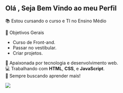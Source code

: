 Olá , Seja Bem Vindo ao meu Perfil
---------------------------------------------------------------------------------------------------------------------------------
📚 Estou cursando o curso e TI no Ensino Médio 

📌 Objetivos Gerais
  - Curso de Front-and.
  - Passar no vestibular.
  - Criar projetos.

🚀 Apaixonada por tecnologia e desenvolvimento web.  
💻 Trabalhando com **HTML**, **CSS**, e **JavaScript**.  
🎯 Sempre buscando aprender mais!



<a href="mailto:santosvivendo@gmail.com">
<img src="https://img.shields.io/badge/Gmail-D14836?style=for-the-badge&logo=gmail&logoColor=white"/>
</a>
